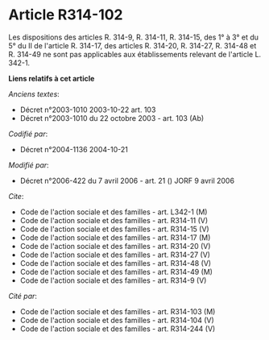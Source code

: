 # Article R314-102

Les dispositions des articles R. 314-9, R. 314-11, R. 314-15, des 1° à 3° et du 5° du II de l'article R. 314-17, des articles
R. 314-20, R. 314-27, R. 314-48 et R. 314-49 ne sont pas applicables aux établissements relevant de l'article L. 342-1.

**Liens relatifs à cet article**

_Anciens textes_:

  - Décret n°2003-1010 2003-10-22 art. 103
  - Décret n°2003-1010 du 22 octobre 2003 - art. 103 (Ab)

_Codifié par_:

  - Décret n°2004-1136 2004-10-21

_Modifié par_:

  - Décret n°2006-422 du 7 avril 2006 - art. 21 () JORF 9 avril 2006

_Cite_:

  - Code de l'action sociale et des familles - art. L342-1 (M)
  - Code de l'action sociale et des familles - art. R314-11 (V)
  - Code de l'action sociale et des familles - art. R314-15 (V)
  - Code de l'action sociale et des familles - art. R314-17 (M)
  - Code de l'action sociale et des familles - art. R314-20 (V)
  - Code de l'action sociale et des familles - art. R314-27 (V)
  - Code de l'action sociale et des familles - art. R314-48 (V)
  - Code de l'action sociale et des familles - art. R314-49 (M)
  - Code de l'action sociale et des familles - art. R314-9 (V)

_Cité par_:

  - Code de l'action sociale et des familles - art. R314-103 (M)
  - Code de l'action sociale et des familles - art. R314-104 (V)
  - Code de l'action sociale et des familles - art. R314-244 (V)
